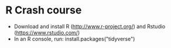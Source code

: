 # R Crash course
- Download and install R (http://www.r-project.org/) and
  Rstudio (https://www.rstudio.com/)
- In an R console, run:
  install.packages("tidyverse")
